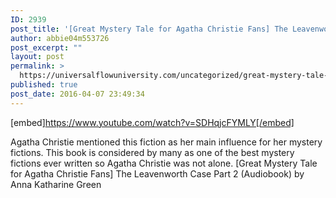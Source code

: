 ```yaml
---
ID: 2939
post_title: '[Great Mystery Tale for Agatha Christie Fans] The Leavenworth Case Part 2 (Audiobook)'
author: abbie04m553726
post_excerpt: ""
layout: post
permalink: >
  https://universalflowuniversity.com/uncategorized/great-mystery-tale-for-agatha-christie-fans-the-leavenworth-case-part-2-audiobook/
published: true
post_date: 2016-04-07 23:49:34
---
```

[embed]https://www.youtube.com/watch?v=SDHqjcFYMLY[/embed]<br>
<p>Agatha Christie mentioned this fiction as her main influence for her mystery fictions. This book is considered by many as one of the best mystery fictions ever written so Agatha Christie was not alone.
[Great Mystery Tale for Agatha Christie Fans] The Leavenworth Case Part 2 (Audiobook) by Anna Katharine Green</p>